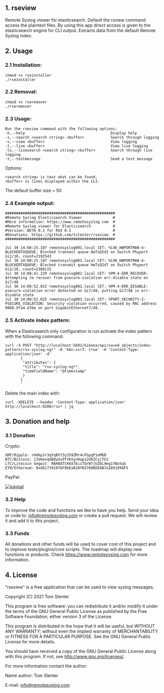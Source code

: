 ## 1. rseview
Remote Syslog viewer for elasticsearch. Default the rsview command access the plaintext files. By using this app direct access is given to the elasticsearch engine for CLI output. Extracts data from the default Remote Syslog index.

## 2. Usage

### 2.1 Installation:
```
chmod +x rseinstaller
./rseinstaller
```

### 2.2 Removal:
```
chmod +x rseremover
./rseremover
```

### 2.3 Usage:
```
Run the rseview command with the following options:
-h,--help                                       Display help
-s,--search <search string> <buffer>            Search through logging
-v,--view <buffer>                              View logging
-l,--live <buffer>                              View live logging
-ls,--livesearch <search string> <buffer>       Search through live logging
-t,--testmessage                                Send a test message
```

Options:
```
<search string> is text what can be found.
<buffer> is lines displayed within the CLI.
```

The default buffer size = 50

### 2.4 Example output:
```
##################################################
#Remote Syslog Elasticsearch Viewer              #
#More information: https://www.remotesyslog.com  #
#Remote Syslog viewer for Elasticsearch          #
#Version: BETA 0.1 for RSX 0.1                   #
#Donations: https://github.com/tslenter/rseview  #
##################################################

Jul 30 14:08:25.107 remotesyslog001.local CET: %C4K_HWPORTMAN-4-BLOCKEDTXQUEUE: Blocked transmit queue HwTxQId2 on Switch Phyport Gi2/10, count=2192543
Jul 30 14:08:25.107 remotesyslog001.local CET: %C4K_HWPORTMAN-4-BLOCKEDTXQUEUE: Blocked transmit queue HwTxQId7 on Switch Phyport Gi2/10, count=2308115
Jul 30 14:08:41.229 remotesyslog002.local CET: %PM-4-ERR_RECOVER: Attempting to recover from psecure-violation err-disable state on Gi7/48
Jul 30 14:08:52.022 remotesyslog001.local CET: %PM-4-ERR_DISABLE: psecure-violation error detected on Gi7/48, putting Gi7/48 in err-disable state
Jul 30 14:08:52.025 remotesyslog003.local CET: %PORT_SECURITY-2-PSECURE_VIOLATION: Security violation occurred, caused by MAC address 0060.9fa4.d39a on port GigabitEthernet7/48.
```

### 2.5 Activate index pattern:
When a Elasticsearch only configuration is run activate the index pattern with the following command: 
```
curl -X POST "http://localhost:5601/kibana/api/saved_objects/index-pattern/rsx-syslog-ng*" -H 'kbn-xsrf: true' -H 'Content-Type: application/json' -d'
       {
        "attributes": {
        "title": "rsx-syslog-ng*",
        "timeFieldName": "@timestamp"
        }
       }
       '
```

Delete the main index with:
```
curl -XDELETE --header 'Content-Type: application/json' http://localhost:9200/rsx* | jq
```

## 3. Donation and help

### 3.1 Donation

Crypto:

```
XRP/Ripple: rHdkpJr3qYqBYY3y3S9ZMr4cFGpgP1eM6B
BTC/Bitcoin: 1JVmexqGBQyGv9fVkSynHapi2U6ZCyjTUJ
LTC/Litecoin Segwit: MAH8ATCK6X7biiTQrW7jUZ6L9eg1YBo5qS
ETH/Ethereum: 0xd617391076F9bEa628f657606DEAB7a189199AF5
```
PayPal:

[![paypal](https://www.paypalobjects.com/en_US/NL/i/btn/btn_donateCC_LG.gif)](https://www.paypal.com/cgi-bin/webscr?cmd=_donations&business=KQKRPDQYHYR7W&currency_code=EUR&source=url)

### 3.2 Help

To improve the code and functions we like to have you help. Send your idea or code to: info@remotesyslog.com or create a pull request. We will review it and add it to this project.

### 3.3 Funds
All donations and other funds will be used to cover cost of this project and to improve tests/plugins/core scripts. The roadmap will display new functions or products. Check https://www.remotesyslog.com for more information.

## 4. License

"rseview" is a free application that can be used to view syslog messages.

Copyright (C) 2021 Tom Slenter

This program is free software: you can redistribute it and/or modify
it under the terms of the GNU General Public License as published by
the Free Software Foundation, either version 3 of the License.

This program is distributed in the hope that it will be useful,
but WITHOUT ANY WARRANTY; without even the implied warranty of
MERCHANTABILITY or FITNESS FOR A PARTICULAR PURPOSE. See the
GNU General Public License for more details.

You should have received a copy of the GNU General Public License
along with this program. If not, see <http://www.gnu.org/licenses/>.

For more information contact the author:

Name author: Tom Slenter

E-mail: info@remotesyslog.com
